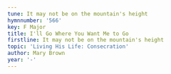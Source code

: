 ```yaml
---
tune: It may not be on the mountain's height
hymnnumber: '566'
key: F Major
title: I'll Go Where You Want Me to Go
firstline: It may not be on the mountain's height
topic: 'Living His Life: Consecration'
author: Mary Brown
year: '-'
---
```

